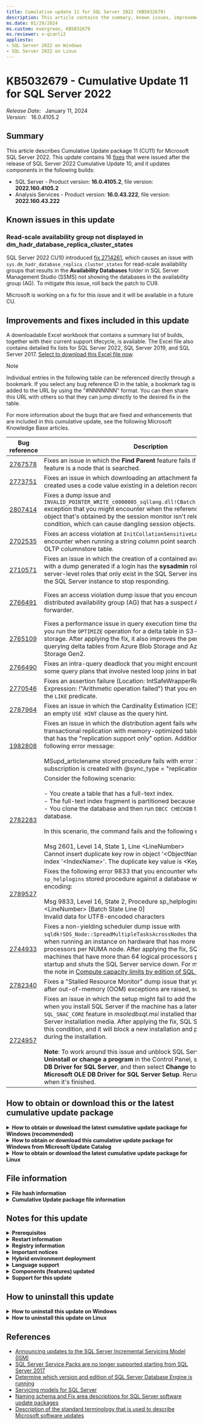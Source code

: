 ```yaml
---
title: Cumulative update 11 for SQL Server 2022 (KB5032679)
description: This article contains the summary, known issues, improvements, fixes and other information for SQL Server 2022 cumulative update 11 (KB5032679).
ms.date: 01/29/2024
ms.custom: evergreen, KB5032679
ms.reviewer: v-qianli2
appliesto:
- SQL Server 2022 on Windows
- SQL Server 2022 on Linux
---
```


# KB5032679 - Cumulative Update 11 for SQL Server 2022

_Release Date:_ &nbsp; January 11, 2024  
_Version:_ &nbsp; 16.0.4105.2

## Summary

This article describes Cumulative Update package 11 (CU11) for Microsoft SQL Server 2022. This update contains 16 [fixes](#improvements-and-fixes-included-in-this-update) that were issued after the release of SQL Server 2022 Cumulative Update 10, and it updates components in the following builds:

- SQL Server - Product version: **16.0.4105.2**, file version: **2022.160.4105.2**
- Analysis Services - Product version: **16.0.43.222**, file version: **2022.160.43.222**
## Known issues in this update

### Read-scale availability group not displayed in dm_hadr_database_replica_cluster_states

SQL Server 2022 CU10 introduced [fix 2714261](cumulativeupdate10.md#2714261), which causes an issue with `sys.dm_hadr_database_replica_cluster_states` for read-scale availability groups that results in the **Availability Databases** folder in SQL Server Management Studio (SSMS) not showing the databases in the availability group (AG). To mitigate this issue, roll back the patch to CU9.

Microsoft is working on a fix for this issue and it will be available in a future CU.

## Improvements and fixes included in this update

A downloadable Excel workbook that contains a summary list of builds, together with their current support lifecycle, is available. The Excel file also contains detailed fix lists for SQL Server 2022, SQL Server 2019, and SQL Server 2017. [Select to download this Excel file now](https://aka.ms/sqlserverbuilds).

> [!NOTE]
> Individual entries in the following table can be referenced directly through a bookmark. If you select any bug reference ID in the table, a bookmark tag is added to the URL by using the "#NNNNNNN" format. You can then share this URL with others so that they can jump directly to the desired fix in the table.

For more information about the bugs that are fixed and enhancements that are included in this cumulative update, see the following Microsoft Knowledge Base articles.

| Bug reference| Description | Fix area | Component | Platform |
|------------------------------------------|-------------------------------------------------------------------------------------------------------------------------------------------------------------------------------------------------------------------------------------------------------------------------------------------------------------------------------------------------------------------------------------------------------------------------------------------------------------------------------------------------------------------------------------------------------------------------------------------------------------------------------------------------------------------------------------------------------------------------------------------------------------------------------------|----------------------|-------------------------------------------|----------|
| <a id=2767578>[2767578](#2767578) </a> | Fixes an issue in which the **Find Parent** feature fails if the target of the feature is a node that is searched.| Master Data Services | Master Data Services| Windows|
| <a id=2773751>[2773751](#2773751) </a> | Fixes an issue in which downloading an attachment fails if an entity newly created uses a code value existing in a deletion record. | Master Data Services | Master Data Services| Windows|
| <a id=2807414>[2807414](#2807414) </a> | Fixes a dump issue and `INVALID_POINTER_WRITE_c0000005_sqllang.dll!CBatch::PTaskGetWithAddRef` exception that you might encounter when the reference on a connection object that's obtained by the session monitor isn't released under a failure condition, which can cause dangling session objects.| SQL Connectivity | SQL Connectivity| All|
| <a id=2702535>[2702535](#2702535) </a> | Fixes an access violation at `InitCollationSensitiveLookupHash` that you encounter when running a string column point search on an In-Memory OLTP columnstore table.| SQL Server Engine| Column Stores | Windows|
| <a id=2710571>[2710571](#2710571) </a> | Fixes an issue in which the creation of a contained availability group fails with a dump generated if a login has the **sysadmin** role and some other server-level roles that only exist in the SQL Server instance, which causes the SQL Server instance to stop responding.| SQL Server Engine| High Availability and Disaster Recovery | All|
| <a id=2766491>[2766491](#2766491) </a> | Fixes an access violation dump issue that you encounter when dropping a distributed availability group (AG) that has a suspect AG database on a forwarder.| SQL Server Engine| High Availability and Disaster Recovery | All|
| <a id=2765109>[2765109](#2765109) </a> | Fixes a performance issue in query execution time that you encounter after you run the `OPTIMIZE` operation for a delta table in S3-compatible object storage. After applying the fix, it also improves the performance of querying delta tables from Azure Blob Storage and Azure Data Lake Storage Gen2.| SQL Server Engine| PolyBase| All|
| <a id=2766490>[2766490](#2766490) </a> | Fixes an intra-query deadlock that you might encounter when running some query plans that involve nested loop joins in batch mode.| SQL Server Engine| Query Execution | All|
| <a id=2770546>[2770546](#2770546) </a> | Fixes an assertion failure (Location: IntSafeWrapperRetail.cpp:31; Expression: !"Arithmetic operation failed") that you encounter while using the `LIKE` predicate. | SQL Server Engine| Query Execution | All|
| <a id=2787964>[2787964](#2787964) </a> | Fixes an issue in which the Cardinality Estimation (CE) feedback generates an empty `USE HINT` clause as the query hint.| SQL Server Engine| Query Execution | All|
| <a id=1982808>[1982808](#1982808) </a> | Fixes an issue in which the distribution agent fails when you set up transactional replication with memory-optimized tables at the Subscriber that has the "replication support only" option. Additionally, you receive the following error message: </br></br>MSupd_articlename stored procedure fails with error 12302 when the subscription is created with @sync_type = "replication support only". | SQL Server Engine| Replication | Windows|
| <a id=2782283>[2782283](#2782283) </a> | Consider the following scenario: </br></br>- You create a table that has a full-text index. </br>- The full-text index fragment is partitioned because it's too large. </br>- You clone the database and then run `DBCC CHECKDB` to check the clone database. </br></br>In this scenario, the command fails and the following error 2601 occurs: </br></br>Msg 2601, Level 14, State 1, Line \<LineNumber> </br>Cannot insert duplicate key row in object '\<ObjectName>' with unique index '\<IndexName>'. The duplicate key value is \<KeyValue>. | SQL Server Engine| Search| All|
| <a id=2789527>[2789527](#2789527) </a> | Fixes the following error 9833 that you encounter when running the `sp_helplogins` stored procedure against a database with UTF-8 character encoding: </br></br>Msg 9833, Level 16, State 2, Procedure sp_helplogins, Line \<LineNumber> [Batch State Line 0] </br>Invalid data for UTF8-encoded characters| SQL Server Engine|Security Infrastructure| All|
| <a id=2744933>[2744933](#2744933) </a> | Fixes a non-yielding scheduler dump issue with `sqldk!SOS_Node::SpreadMultipleTasksAcrossNodes` that you encounter when running an instance on hardware that has more than 64 logical processors per NUMA node. After applying the fix, SQL Server detects machines that have more than 64 logical processors per NUMA node at startup and shuts the SQL Server service down. For more information, see the note in [Compute capacity limits by edition of SQL Server](/sql/sql-server/compute-capacity-limits-by-edition-of-sql-server).| SQL Server Engine| SQL OS| All|
| <a id=2782340>[2782340](#2782340) </a> | Fixes a "Stalled Resource Monitor" dump issue that you might encounter after out-of-memory (OOM) exceptions are raised, such as error 701.| SQL Server Engine| SQL OS| All|
| <a id=2724957>[2724957](#2724957) </a> | Fixes an issue in which the setup might fail to add the `SQL_SNAC_SDK` feature when you install SQL Server if the machine has a later version of the `SQL_SNAC_CORE` feature in *msoledbsql.msi* installed than that of the SQL Server installation media. After applying the fix, SQL Server Setup detects this condition, and it will block a new installation and prevent a failure during the installation. </br></br>**Note**: To work around this issue and unblock SQL Server Setup, go to **Uninstall or change a program** in the Control Panel, select **Microsoft OLE DB Driver for SQL Server**, and then select **Change** to install all features in **Microsoft OLE DB Driver for SQL Server Setup**. Rerun SQL Server Setup when it's finished. | SQL Setup| Deployment Platform | Windows|

## How to obtain or download this or the latest cumulative update package

<details>
<summary><b>How to obtain or download the latest cumulative update package for Windows (recommended)</b></summary>

The following update is available from the Microsoft Download Center:

:::image type="icon" source="../media/download-icon.png" border="false"::: [Download the latest cumulative update package for SQL Server 2022 now](https://www.microsoft.com/download/details.aspx?familyid=4fa9aa71-05f4-40ef-bc55-606ac00479b1)

> [!NOTE]
>
> - Microsoft Download Center will always offer the latest SQL Server 2022 CU release.
> - If the download page doesn't appear, contact [Microsoft Customer Service and Support](https://support.microsoft.com/contactus/?ws=support) to obtain the cumulative update package.

</details>

<details>
<summary><b>How to obtain or download this cumulative update package for Windows from Microsoft Update Catalog</b></summary>

The following update is available from the Microsoft Update Catalog:

- :::image type="icon" source="../media/download-icon.png" border="false"::: [Download the cumulative update package for SQL Server 2022 CU11 now](https://www.catalog.update.microsoft.com/Search.aspx?q=KB5032679)

> [!NOTE]
>
> - [Microsoft Update Catalog](https://www.catalog.update.microsoft.com/Search.aspx?q=sql%20server%202022) contains this SQL Server 2022 CU and previously released SQL Server 2022 CU releases.
> - This CU is also available through Windows Server Update Services (WSUS).
> - We recommend that you always install the latest cumulative update that is available.

</details>

<details>
<summary><b>How to obtain or download the latest cumulative update package for Linux</b></summary>

To update SQL Server 2022 on Linux to the latest CU, you must first have the [Cumulative Update repository configured](/sql/linux/sql-server-linux-setup#repositories). Then, update your SQL Server packages by using the appropriate platform-specific update command.

For installation instructions and direct links to the CU package downloads, see the [SQL Server 2022 Release Notes](/sql/linux/sql-server-linux-release-notes-2022).

</details>

## File information

<details>
<summary><b>File hash information</b></summary>

You can verify the download by computing the hash of the *SQLServer2022-KB5032679-x64.exe* file through the following command:

`certutil -hashfile SQLServer2022-KB5032679-x64.exe SHA256`

|File name|SHA256 hash|
|---------|---------|
|SQLServer2022-KB5032679-x64.exe| A7C447E35606C4B64817CD1C4CB6FB18DAAECC13D5998C052E81BC2AC574CB5D |

</details>

<details>
<summary><b>Cumulative Update package file information</b></summary>

The English version of this package has the file attributes (or later file attributes) that are listed in the following table. The dates and times for these files are listed in Coordinated Universal Time (UTC). When you view the file information, it's converted to local time. To find the difference between UTC and local time, use the **Time Zone** tab in the **Date and Time** item in Control Panel.

x64-based versions

SQL Server 2022 Analysis Services

|                     File   name                     |   File version  | File size |    Date   |  Time | Platform |
|:---------------------------------------------------:|:---------------:|:---------:|:---------:|:-----:|:--------:|
| Asplatformhost.dll                                  | 2022.160.43.222 | 336944    | 14-Nov-2023 | 19:01 | x64      |
| Microsoft.analysisservices.server.core.dll          | 16.0.43.222     | 2903608   | 14-Nov-2023 | 19:01 | x86      |
| Microsoft.data.mashup.sqlclient.dll                 | 2.108.3243.0    | 24480     | 14-Nov-2023 | 19:03 | x86      |
| Microsoft.data.sqlclient.dll                        | 1.14.21068.1    | 1920960   | 14-Nov-2023 | 19:03 | x86      |
| Microsoft.identity.client.dll                       | 4.14.0.0        | 1350048   | 14-Nov-2023 | 19:03 | x86      |
| Microsoft.identitymodel.jsonwebtokens.dll           | 5.6.0.61018     | 65952     | 14-Nov-2023 | 19:03 | x86      |
| Microsoft.identitymodel.logging.dll                 | 5.6.0.61018     | 26528     | 14-Nov-2023 | 19:03 | x86      |
| Microsoft.identitymodel.protocols.dll               | 5.6.0.61018     | 32192     | 14-Nov-2023 | 19:03 | x86      |
| Microsoft.identitymodel.protocols.openidconnect.dll | 5.6.0.61018     | 103328    | 14-Nov-2023 | 19:03 | x86      |
| Microsoft.identitymodel.tokens.dll                  | 5.6.0.61018     | 162720    | 14-Nov-2023 | 19:03 | x86      |
| Msmdctr.dll                                         | 2022.160.43.222 | 38960     | 14-Nov-2023 | 19:01 | x64      |
| Msmdlocal.dll                                       | 2022.160.43.222 | 53974984  | 14-Nov-2023 | 19:01 | x86      |
| Msmdlocal.dll                                       | 2022.160.43.222 | 71833648  | 14-Nov-2023 | 19:01 | x64      |
| Msmdpump.dll                                        | 2022.160.43.222 | 10335296  | 14-Nov-2023 | 19:01 | x64      |
| Msmdredir.dll                                       | 2022.160.43.222 | 8132032   | 14-Nov-2023 | 19:01 | x86      |
| Msmdsrv.exe                                         | 2022.160.43.222 | 71384624  | 14-Nov-2023 | 19:01 | x64      |
| Msmdsrv.rll                                         | 2022.160.43.222 | 956976    | 14-Nov-2023 | 19:01 | x64      |
| Msmdsrv.rll                                         | 2022.160.43.222 | 1884736   | 14-Nov-2023 | 19:01 | x64      |
| Msmdsrv.rll                                         | 2022.160.43.222 | 1671728   | 14-Nov-2023 | 19:01 | x64      |
| Msmdsrv.rll                                         | 2022.160.43.222 | 1881136   | 14-Nov-2023 | 19:01 | x64      |
| Msmdsrv.rll                                         | 2022.160.43.222 | 1848256   | 14-Nov-2023 | 19:01 | x64      |
| Msmdsrv.rll                                         | 2022.160.43.222 | 1147440   | 14-Nov-2023 | 19:01 | x64      |
| Msmdsrv.rll                                         | 2022.160.43.222 | 1140288   | 14-Nov-2023 | 19:01 | x64      |
| Msmdsrv.rll                                         | 2022.160.43.222 | 1769408   | 14-Nov-2023 | 19:01 | x64      |
| Msmdsrv.rll                                         | 2022.160.43.222 | 1748936   | 14-Nov-2023 | 19:01 | x64      |
| Msmdsrv.rll                                         | 2022.160.43.222 | 932800    | 14-Nov-2023 | 19:01 | x64      |
| Msmdsrv.rll                                         | 2022.160.43.222 | 1837616   | 14-Nov-2023 | 19:01 | x64      |
| Msmdsrvi.rll                                        | 2022.160.43.222 | 955440    | 14-Nov-2023 | 19:01 | x64      |
| Msmdsrvi.rll                                        | 2022.160.43.222 | 1882560   | 14-Nov-2023 | 19:01 | x64      |
| Msmdsrvi.rll                                        | 2022.160.43.222 | 1668656   | 14-Nov-2023 | 19:01 | x64      |
| Msmdsrvi.rll                                        | 2022.160.43.222 | 1876528   | 14-Nov-2023 | 19:01 | x64      |
| Msmdsrvi.rll                                        | 2022.160.43.222 | 1844800   | 14-Nov-2023 | 19:01 | x64      |
| Msmdsrvi.rll                                        | 2022.160.43.222 | 1145288   | 14-Nov-2023 | 19:01 | x64      |
| Msmdsrvi.rll                                        | 2022.160.43.222 | 1138736   | 14-Nov-2023 | 19:01 | x64      |
| Msmdsrvi.rll                                        | 2022.160.43.222 | 1765424   | 14-Nov-2023 | 19:01 | x64      |
| Msmdsrvi.rll                                        | 2022.160.43.222 | 1745472   | 14-Nov-2023 | 19:01 | x64      |
| Msmdsrvi.rll                                        | 2022.160.43.222 | 933424    | 14-Nov-2023 | 19:01 | x64      |
| Msmdsrvi.rll                                        | 2022.160.43.222 | 1833008   | 14-Nov-2023 | 19:01 | x64      |
| Msmgdsrv.dll                                        | 2022.160.43.222 | 10083888  | 14-Nov-2023 | 19:01 | x64      |
| Msmgdsrv.dll                                        | 2022.160.43.222 | 8265680   | 14-Nov-2023 | 19:01 | x86      |
| Msolap.dll                                          | 2022.160.43.222 | 10970568  | 14-Nov-2023 | 19:01 | x64      |
| Msolap.dll                                          | 2022.160.43.222 | 8745008   | 14-Nov-2023 | 19:01 | x86      |
| Msolui.dll                                          | 2022.160.43.222 | 289736    | 14-Nov-2023 | 19:01 | x86      |
| Msolui.dll                                          | 2022.160.43.222 | 308272    | 14-Nov-2023 | 19:01 | x64      |
| Newtonsoft.json.dll                                 | 13.0.1.25517    | 704448    | 14-Nov-2023 | 19:03 | x86      |
| Sni.dll                                             | 1.1.1.0         | 555424    | 14-Nov-2023 | 19:03 | x64      |
| Sql_as_keyfile.dll                                  | 2022.160.4105.2 | 137152    | 14-Nov-2023 | 19:00 | x64      |
| Sqlceip.exe                                         | 16.0.4105.2     | 300992    | 14-Nov-2023 | 19:03 | x86      |
| Sqldumper.exe                                       | 2022.160.4105.2 | 370728    | 14-Nov-2023 | 19:03 | x86      |
| Sqldumper.exe                                       | 2022.160.4105.2 | 436280    | 14-Nov-2023 | 19:03 | x64      |
| System.identitymodel.tokens.jwt.dll                 | 5.6.0.61018     | 83872     | 14-Nov-2023 | 19:03 | x86      |
| Tmapi.dll                                           | 2022.160.43.222 | 5884480   | 14-Nov-2023 | 19:01 | x64      |
| Tmcachemgr.dll                                      | 2022.160.43.222 | 5575104   | 14-Nov-2023 | 19:01 | x64      |
| Tmpersistence.dll                                   | 2022.160.43.222 | 1481264   | 14-Nov-2023 | 19:01 | x64      |
| Tmtransactions.dll                                  | 2022.160.43.222 | 7198256   | 14-Nov-2023 | 19:01 | x64      |
| Xmsrv.dll                                           | 2022.160.43.222 | 26593856  | 14-Nov-2023 | 19:01 | x64      |
| Xmsrv.dll                                           | 2022.160.43.222 | 35896256  | 14-Nov-2023 | 19:01 | x86      |

SQL Server 2022 Database Services Common Core

|                 File   name                |   File version  | File size |    Date   |  Time | Platform |
|:------------------------------------------:|:---------------:|:---------:|:---------:|:-----:|:--------:|
| Instapi150.dll                             | 2022.160.4105.2 | 104488    | 14-Nov-2023 | 19:03 | x64      |
| Instapi150.dll                             | 2022.160.4105.2 | 79912     | 14-Nov-2023 | 19:03 | x86      |
| Microsoft.analysisservices.adomdclient.dll | 16.0.43.222     | 2633776   | 14-Nov-2023 | 19:00 | x86      |
| Microsoft.analysisservices.adomdclient.dll | 16.0.43.222     | 2633776   | 14-Nov-2023 | 19:00 | x86      |
| Microsoft.analysisservices.core.dll        | 16.0.43.222     | 2933296   | 14-Nov-2023 | 19:00 | x86      |
| Microsoft.analysisservices.xmla.dll        | 16.0.43.222     | 2323504   | 14-Nov-2023 | 19:00 | x86      |
| Microsoft.analysisservices.xmla.dll        | 16.0.43.222     | 2323512   | 14-Nov-2023 | 19:00 | x86      |
| Microsoft.sqlserver.mgdsqldumper.dll       | 2022.160.4105.2 | 104392    | 14-Nov-2023 | 19:03 | x64      |
| Microsoft.sqlserver.mgdsqldumper.dll       | 2022.160.4105.2 | 92112     | 14-Nov-2023 | 19:03 | x86      |
| Microsoft.sqlserver.rmo.dll                | 16.0.4105.2     | 554952    | 14-Nov-2023 | 19:03 | x86      |
| Microsoft.sqlserver.rmo.dll                | 16.0.4105.2     | 555048    | 14-Nov-2023 | 19:03 | x86      |
| Msasxpress.dll                             | 2022.160.43.222 | 27696     | 14-Nov-2023 | 19:00 | x86      |
| Msasxpress.dll                             | 2022.160.43.222 | 32720     | 14-Nov-2023 | 19:00 | x64      |
| Sql_common_core_keyfile.dll                | 2022.160.4105.2 | 137152    | 14-Nov-2023 | 19:00 | x64      |
| Sqldumper.exe                              | 2022.160.4105.2 | 370728    | 14-Nov-2023 | 19:03 | x86      |
| Sqldumper.exe                              | 2022.160.4105.2 | 436280    | 14-Nov-2023 | 19:03 | x64      |
| Sqlmgmprovider.dll                         | 2022.160.4105.2 | 395304    | 14-Nov-2023 | 19:03 | x86      |
| Sqlmgmprovider.dll                         | 2022.160.4105.2 | 456640    | 14-Nov-2023 | 19:03 | x64      |

SQL Server 2022 Data Quality Client

|            File   name           |   File version  | File size |    Date   |  Time | Platform |
|:--------------------------------:|:---------------:|:---------:|:---------:|:-----:|:--------:|
| Microsoft.ssdqs.studio.infra.dll | 16.0.4105.2     | 309200    | 14-Nov-2023 | 19:03 | x86      |
| Microsoft.ssdqs.studio.views.dll | 16.0.4105.2     | 2070568   | 14-Nov-2023 | 19:03 | x86      |
| Sql_dqc_keyfile.dll              | 2022.160.4105.2 | 137152    | 14-Nov-2023 | 19:03 | x64      |

SQL Server 2022 Data Quality

|         File name         | File version | File size |     Date    |  Time | Platform |
|:-------------------------:|:------------:|:---------:|:-----------:|:-----:|:--------:|
| Microsoft.ssdqs.core.dll  | 16.0.4105.2  | 600008    | 14-Nov-2023 | 19:03 | x86      |
| Microsoft.ssdqs.core.dll  | 16.0.4105.2  | 600120    | 14-Nov-2023 | 19:03 | x86      |
| Microsoft.ssdqs.dll       | 16.0.4105.2  | 174120    | 14-Nov-2023 | 19:03 | x86      |
| Microsoft.ssdqs.infra.dll | 16.0.4105.2  | 1857576   | 14-Nov-2023 | 19:03 | x86      |
| Microsoft.ssdqs.infra.dll | 16.0.4105.2  | 1857592   | 14-Nov-2023 | 19:03 | x86      |
| Microsoft.ssdqs.proxy.dll | 16.0.4105.2  | 370624    | 14-Nov-2023 | 19:03 | x86      |
| Microsoft.ssdqs.proxy.dll | 16.0.4105.2  | 370744    | 14-Nov-2023 | 19:03 | x86      |

SQL Server 2022 Database Services Core Instance

|                  File   name                 |   File version  | File size |    Date   |  Time | Platform |
|:--------------------------------------------:|:---------------:|:---------:|:---------:|:-----:|:--------:|
| Adal.dll                                     | 3.6.1.64359     | 1618832   | 14-Nov-2023 | 20:12 | x64      |
| Adalsqlrda.dll                               | 3.6.1.64359     | 1618832   | 14-Nov-2023 | 20:12 | x64      |
| Aetm-enclave-simulator.dll                   | 2022.160.4105.2 | 4719144   | 14-Nov-2023 | 19:48 | x64      |
| Aetm-enclave.dll                             | 2022.160.4105.2 | 4673600   | 14-Nov-2023 | 19:48 | x64      |
| Aetm-sgx-enclave-simulator.dll               | 2022.160.4105.2 | 4909128   | 14-Nov-2023 | 19:48 | x64      |
| Aetm-sgx-enclave.dll                         | 2022.160.4105.2 | 4874616   | 14-Nov-2023 | 19:48 | x64      |
| Dcexec.exe                                   | 2022.160.4105.2 | 96312     | 14-Nov-2023 | 20:12 | x64      |
| Fssres.dll                                   | 2022.160.4105.2 | 100288    | 14-Nov-2023 | 20:12 | x64      |
| Hadrres.dll                                  | 2022.160.4105.2 | 227264    | 14-Nov-2023 | 20:12 | x64      |
| Hkcompile.dll                                | 2022.160.4105.2 | 1411024   | 14-Nov-2023 | 20:12 | x64      |
| Hkengine.dll                                 | 2022.160.4105.2 | 5769256   | 14-Nov-2023 | 20:12 | x64      |
| Hkruntime.dll                                | 2022.160.4105.2 | 190520    | 14-Nov-2023 | 20:12 | x64      |
| Hktempdb.dll                                 | 2022.160.4105.2 | 71616     | 14-Nov-2023 | 20:12 | x64      |
| Microsoft.analysisservices.applocal.xmla.dll | 16.0.43.222     | 2322368   | 14-Nov-2023 | 20:12 | x86      |
| Microsoft.sqlserver.xevent.linq.dll          | 2022.160.4105.2 | 333864    | 14-Nov-2023 | 20:12 | x64      |
| Microsoft.sqlserver.xevent.targets.dll       | 2022.160.4105.2 | 96192     | 14-Nov-2023 | 20:12 | x64      |
| Odsole70.rll                                 | 16.0.4105.2     | 30760     | 14-Nov-2023 | 20:12 | x64      |
| Odsole70.rll                                 | 16.0.4105.2     | 38952     | 14-Nov-2023 | 20:12 | x64      |
| Odsole70.rll                                 | 16.0.4105.2     | 34872     | 14-Nov-2023 | 20:12 | x64      |
| Odsole70.rll                                 | 16.0.4105.2     | 38968     | 14-Nov-2023 | 20:12 | x64      |
| Odsole70.rll                                 | 16.0.4105.2     | 38968     | 14-Nov-2023 | 20:12 | x64      |
| Odsole70.rll                                 | 16.0.4105.2     | 30760     | 14-Nov-2023 | 20:12 | x64      |
| Odsole70.rll                                 | 16.0.4105.2     | 30760     | 14-Nov-2023 | 20:12 | x64      |
| Odsole70.rll                                 | 16.0.4105.2     | 34872     | 14-Nov-2023 | 20:12 | x64      |
| Odsole70.rll                                 | 16.0.4105.2     | 38848     | 14-Nov-2023 | 20:12 | x64      |
| Odsole70.rll                                 | 16.0.4105.2     | 30760     | 14-Nov-2023 | 20:12 | x64      |
| Odsole70.rll                                 | 16.0.4105.2     | 38968     | 14-Nov-2023 | 20:12 | x64      |
| Qds.dll                                      | 2022.160.4105.2 | 1800232   | 14-Nov-2023 | 20:12 | x64      |
| Rsfxft.dll                                   | 2022.160.4105.2 | 55336     | 14-Nov-2023 | 20:12 | x64      |
| Secforwarder.dll                             | 2022.160.4105.2 | 84008     | 14-Nov-2023 | 20:12 | x64      |
| Sql_engine_core_inst_keyfile.dll             | 2022.160.4105.2 | 137152    | 14-Nov-2023 | 20:12 | x64      |
| Sqlaccess.dll                                | 2022.160.4105.2 | 444352    | 14-Nov-2023 | 20:12 | x64      |
| Sqlagent.exe                                 | 2022.160.4105.2 | 714688    | 14-Nov-2023 | 20:12 | x64      |
| Sqlceip.exe                                  | 16.0.4105.2     | 300992    | 14-Nov-2023 | 20:12 | x86      |
| Sqlctr160.dll                                | 2022.160.4105.2 | 129064    | 14-Nov-2023 | 20:12 | x86      |
| Sqlctr160.dll                                | 2022.160.4105.2 | 157648    | 14-Nov-2023 | 20:12 | x64      |
| Sqldk.dll                                    | 2022.160.4105.2 | 4011968   | 14-Nov-2023 | 20:12 | x64      |
| Sqlevn70.rll                                 | 2022.160.4105.2 | 1755176   | 14-Nov-2023 | 19:48 | x64      |
| Sqlevn70.rll                                 | 2022.160.4105.2 | 3852240   | 14-Nov-2023 | 19:48 | x64      |
| Sqlevn70.rll                                 | 2022.160.4105.2 | 4069416   | 14-Nov-2023 | 19:48 | x64      |
| Sqlevn70.rll                                 | 2022.160.4105.2 | 4581416   | 14-Nov-2023 | 19:48 | x64      |
| Sqlevn70.rll                                 | 2022.160.4105.2 | 4712504   | 14-Nov-2023 | 19:48 | x64      |
| Sqlevn70.rll                                 | 2022.160.4105.2 | 3754024   | 14-Nov-2023 | 19:48 | x64      |
| Sqlevn70.rll                                 | 2022.160.4105.2 | 3942440   | 14-Nov-2023 | 19:48 | x64      |
| Sqlevn70.rll                                 | 2022.160.4105.2 | 4581416   | 14-Nov-2023 | 19:48 | x64      |
| Sqlevn70.rll                                 | 2022.160.4105.2 | 4409384   | 14-Nov-2023 | 19:48 | x64      |
| Sqlevn70.rll                                 | 2022.160.4105.2 | 4483008   | 14-Nov-2023 | 19:48 | x64      |
| Sqlevn70.rll                                 | 2022.160.4105.2 | 2447416   | 14-Nov-2023 | 19:48 | x64      |
| Sqlevn70.rll                                 | 2022.160.4105.2 | 2390072   | 14-Nov-2023 | 19:48 | x64      |
| Sqlevn70.rll                                 | 2022.160.4105.2 | 4266024   | 14-Nov-2023 | 19:48 | x64      |
| Sqlevn70.rll                                 | 2022.160.4105.2 | 3901496   | 14-Nov-2023 | 19:48 | x64      |
| Sqlevn70.rll                                 | 2022.160.4105.2 | 4417592   | 14-Nov-2023 | 19:48 | x64      |
| Sqlevn70.rll                                 | 2022.160.4105.2 | 4212776   | 14-Nov-2023 | 19:48 | x64      |
| Sqlevn70.rll                                 | 2022.160.4105.2 | 4196392   | 14-Nov-2023 | 19:48 | x64      |
| Sqlevn70.rll                                 | 2022.160.4105.2 | 3979304   | 14-Nov-2023 | 19:48 | x64      |
| Sqlevn70.rll                                 | 2022.160.4105.2 | 3856320   | 14-Nov-2023 | 19:48 | x64      |
| Sqlevn70.rll                                 | 2022.160.4105.2 | 1689656   | 14-Nov-2023 | 19:48 | x64      |
| Sqlevn70.rll                                 | 2022.160.4105.2 | 4302888   | 14-Nov-2023 | 19:48 | x64      |
| Sqlevn70.rll                                 | 2022.160.4105.2 | 4446248   | 14-Nov-2023 | 19:48 | x64      |
| Sqliosim.com                                 | 2022.160.4105.2 | 387008    | 14-Nov-2023 | 20:12 | x64      |
| Sqliosim.exe                                 | 2022.160.4105.2 | 3057704   | 14-Nov-2023 | 20:12 | x64      |
| Sqllang.dll                                  | 2022.160.4105.2 | 48699328  | 14-Nov-2023 | 20:12 | x64      |
| Sqlmin.dll                                   | 2022.160.4105.2 | 51193912  | 14-Nov-2023 | 20:12 | x64      |
| Sqlos.dll                                    | 2022.160.4105.2 | 51144     | 14-Nov-2023 | 20:12 | x64      |
| Sqlrepss.dll                                 | 2022.160.4105.2 | 137152    | 14-Nov-2023 | 20:12 | x64      |
| Sqlscriptdowngrade.dll                       | 2022.160.4105.2 | 51240     | 14-Nov-2023 | 20:12 | x64      |
| Sqlscriptupgrade.dll                         | 2022.160.4105.2 | 5830696   | 14-Nov-2023 | 20:12 | x64      |
| Sqlservr.exe                                 | 2022.160.4105.2 | 882624    | 14-Nov-2023 | 20:12 | x64      |
| Sqltses.dll                                  | 2022.160.4105.2 | 9386040   | 14-Nov-2023 | 20:12 | x64      |
| Sqsrvres.dll                                 | 2022.160.4105.2 | 305104    | 14-Nov-2023 | 20:12 | x64      |
| Svl.dll                                      | 2022.160.4105.2 | 247848    | 14-Nov-2023 | 20:12 | x64      |
| Xe.dll                                       | 2022.160.4105.2 | 718904    | 14-Nov-2023 | 20:12 | x64      |
| Xpqueue.dll                                  | 2022.160.4105.2 | 100288    | 14-Nov-2023 | 20:12 | x64      |
| Xpstar.dll                                   | 2022.160.4105.2 | 534584    | 14-Nov-2023 | 20:12 | x64      |

SQL Server 2022 Database Services Core Shared

|                      File   name                     |   File version  | File size |    Date   |  Time | Platform |
|:----------------------------------------------------:|:---------------:|:---------:|:---------:|:-----:|:--------:|
| Commanddest.dll                                      | 2022.160.4105.2 | 272336    | 14-Nov-2023 | 19:03 | x64      |
| Datacollectortasks.dll                               | 2022.160.4105.2 | 227272    | 14-Nov-2023 | 19:04 | x64      |
| Distrib.exe                                          | 2022.160.4105.2 | 260032    | 14-Nov-2023 | 19:03 | x64      |
| Dteparse.dll                                         | 2022.160.4105.2 | 133056    | 14-Nov-2023 | 19:03 | x64      |
| Dteparsemgd.dll                                      | 2022.160.4105.2 | 178232    | 14-Nov-2023 | 19:03 | x64      |
| Dtepkg.dll                                           | 2022.160.4105.2 | 153552    | 14-Nov-2023 | 19:03 | x64      |
| Dtexec.exe                                           | 2022.160.4105.2 | 76736     | 14-Nov-2023 | 19:03 | x64      |
| Dts.dll                                              | 2022.160.4105.2 | 3266512   | 14-Nov-2023 | 19:04 | x64      |
| Dtscomexpreval.dll                                   | 2022.160.4105.2 | 493608    | 14-Nov-2023 | 19:03 | x64      |
| Dtsconn.dll                                          | 2022.160.4105.2 | 550848    | 14-Nov-2023 | 19:04 | x64      |
| Dtshost.exe                                          | 2022.160.4105.2 | 120256    | 14-Nov-2023 | 19:03 | x64      |
| Dtspipeline.dll                                      | 2022.160.4105.2 | 1337280   | 14-Nov-2023 | 19:03 | x64      |
| Dtuparse.dll                                         | 2022.160.4105.2 | 104488    | 14-Nov-2023 | 19:03 | x64      |
| Dtutil.exe                                           | 2022.160.4105.2 | 166336    | 14-Nov-2023 | 19:03 | x64      |
| Exceldest.dll                                        | 2022.160.4105.2 | 284624    | 14-Nov-2023 | 19:03 | x64      |
| Excelsrc.dll                                         | 2022.160.4105.2 | 305088    | 14-Nov-2023 | 19:03 | x64      |
| Execpackagetask.dll                                  | 2022.160.4105.2 | 182312    | 14-Nov-2023 | 19:03 | x64      |
| Flatfiledest.dll                                     | 2022.160.4105.2 | 423992    | 14-Nov-2023 | 19:03 | x64      |
| Flatfilesrc.dll                                      | 2022.160.4105.2 | 440360    | 14-Nov-2023 | 19:03 | x64      |
| Logread.exe                                          | 2022.160.4105.2 | 788432    | 14-Nov-2023 | 19:03 | x64      |
| Microsoft.analysisservices.applocal.core.dll         | 16.0.43.222     | 2933816   | 14-Nov-2023 | 19:03 | x86      |
| Microsoft.data.sqlclient.dll                         | 3.15.23292.1    | 2047112   | 14-Nov-2023 | 19:03 | x86      |
| Microsoft.data.sqlclient.sni.dll                     | 3.0.1.0         | 470928    | 14-Nov-2023 | 19:03 | x64      |
| Microsoft.datatransformationservices.scalehelper.dll | 16.0.4105.2     | 30760     | 14-Nov-2023 | 19:03 | x86      |
| Microsoft.identity.client.dll                        | 4.36.1.0        | 1503672   | 14-Nov-2023 | 19:03 | x86      |
| Microsoft.identitymodel.jsonwebtokens.dll            | 5.5.0.60624     | 66096     | 14-Nov-2023 | 19:03 | x86      |
| Microsoft.identitymodel.logging.dll                  | 5.5.0.60624     | 32296     | 14-Nov-2023 | 19:03 | x86      |
| Microsoft.identitymodel.protocols.dll                | 5.5.0.60624     | 37416     | 14-Nov-2023 | 19:03 | x86      |
| Microsoft.identitymodel.protocols.openidconnect.dll  | 5.5.0.60624     | 109096    | 14-Nov-2023 | 19:03 | x86      |
| Microsoft.identitymodel.tokens.dll                   | 5.5.0.60624     | 167672    | 14-Nov-2023 | 19:03 | x86      |
| Microsoft.sqlserver.maintenanceplantasks.dll         | 16.0.4105.2     | 391224    | 14-Nov-2023 | 19:03 | x86      |
| Microsoft.sqlserver.replication.dll                  | 2022.160.4105.2 | 1705920   | 14-Nov-2023 | 19:03 | x64      |
| Microsoft.sqlserver.rmo.dll                          | 16.0.4105.2     | 555048    | 14-Nov-2023 | 19:03 | x86      |
| Msdtssrvrutil.dll                                    | 2022.160.4105.2 | 124984    | 14-Nov-2023 | 19:03 | x64      |
| Msgprox.dll                                          | 2022.160.4105.2 | 313280    | 14-Nov-2023 | 19:03 | x64      |
| Msoledbsql.dll                                       | 2018.186.7.0    | 2729960   | 14-Nov-2023 | 19:04 | x64      |
| Msoledbsql.dll                                       | 2018.186.7.0    | 153560    | 14-Nov-2023 | 19:03 | x64      |
| Newtonsoft.json.dll                                  | 13.0.1.25517    | 704408    | 14-Nov-2023 | 19:04 | x86      |
| Oledbdest.dll                                        | 2022.160.4105.2 | 288704    | 14-Nov-2023 | 19:03 | x64      |
| Oledbsrc.dll                                         | 2022.160.4105.2 | 313384    | 14-Nov-2023 | 19:03 | x64      |
| Qrdrsvc.exe                                          | 2022.160.4105.2 | 522280    | 14-Nov-2023 | 19:03 | x64      |
| Rawdest.dll                                          | 2022.160.4105.2 | 227368    | 14-Nov-2023 | 19:03 | x64      |
| Rawsource.dll                                        | 2022.160.4105.2 | 214992    | 14-Nov-2023 | 19:03 | x64      |
| Rdistcom.dll                                         | 2022.160.4105.2 | 940072    | 14-Nov-2023 | 19:03 | x64      |
| Recordsetdest.dll                                    | 2022.160.4105.2 | 206888    | 14-Nov-2023 | 19:03 | x64      |
| Repldp.dll                                           | 2022.160.4105.2 | 337856    | 14-Nov-2023 | 19:03 | x64      |
| Replerrx.dll                                         | 2022.160.4105.2 | 198600    | 14-Nov-2023 | 19:03 | x64      |
| Replisapi.dll                                        | 2022.160.4105.2 | 419776    | 14-Nov-2023 | 19:03 | x64      |
| Replmerg.exe                                         | 2022.160.4105.2 | 596008    | 14-Nov-2023 | 19:03 | x64      |
| Replprov.dll                                         | 2022.160.4105.2 | 890936    | 14-Nov-2023 | 19:03 | x64      |
| Replrec.dll                                          | 2022.160.4105.2 | 1058856   | 14-Nov-2023 | 19:03 | x64      |
| Replsub.dll                                          | 2022.160.4105.2 | 501696    | 14-Nov-2023 | 19:03 | x64      |
| Spresolv.dll                                         | 2022.160.4105.2 | 300992    | 14-Nov-2023 | 19:03 | x64      |
| Sql_engine_core_shared_keyfile.dll                   | 2022.160.4105.2 | 137152    | 14-Nov-2023 | 19:03 | x64      |
| Sqlcmd.exe                                           | 2022.160.4105.2 | 276416    | 14-Nov-2023 | 19:03 | x64      |
| Sqldistx.dll                                         | 2022.160.4105.2 | 268224    | 14-Nov-2023 | 19:03 | x64      |
| Sqlmergx.dll                                         | 2022.160.4105.2 | 423976    | 14-Nov-2023 | 19:03 | x64      |
| Sqltaskconnections.dll                               | 2022.160.4105.2 | 210880    | 14-Nov-2023 | 19:04 | x64      |
| Ssradd.dll                                           | 2022.160.4105.2 | 100288    | 14-Nov-2023 | 19:03 | x64      |
| Ssravg.dll                                           | 2022.160.4105.2 | 100288    | 14-Nov-2023 | 19:04 | x64      |
| Ssrmax.dll                                           | 2022.160.4105.2 | 100304    | 14-Nov-2023 | 19:03 | x64      |
| Ssrmin.dll                                           | 2022.160.4105.2 | 100288    | 14-Nov-2023 | 19:03 | x64      |
| Txagg.dll                                            | 2022.160.4105.2 | 395304    | 14-Nov-2023 | 19:03 | x64      |
| Txbdd.dll                                            | 2022.160.4105.2 | 190504    | 14-Nov-2023 | 19:04 | x64      |
| Txdatacollector.dll                                  | 2022.160.4105.2 | 468928    | 14-Nov-2023 | 19:04 | x64      |
| Txdataconvert.dll                                    | 2022.160.4105.2 | 333864    | 14-Nov-2023 | 19:04 | x64      |
| Txderived.dll                                        | 2022.160.4105.2 | 632872    | 14-Nov-2023 | 19:03 | x64      |
| Txlookup.dll                                         | 2022.160.4105.2 | 608312    | 14-Nov-2023 | 19:03 | x64      |
| Txmerge.dll                                          | 2022.160.4105.2 | 243752    | 14-Nov-2023 | 19:03 | x64      |
| Txmergejoin.dll                                      | 2022.160.4105.2 | 301008    | 14-Nov-2023 | 19:03 | x64      |
| Txmulticast.dll                                      | 2022.160.4105.2 | 145464    | 14-Nov-2023 | 19:03 | x64      |
| Txrowcount.dll                                       | 2022.160.4105.2 | 145352    | 14-Nov-2023 | 19:03 | x64      |
| Txsort.dll                                           | 2022.160.4105.2 | 276432    | 14-Nov-2023 | 19:03 | x64      |
| Txsplit.dll                                          | 2022.160.4105.2 | 620584    | 14-Nov-2023 | 19:03 | x64      |
| Txunionall.dll                                       | 2022.160.4105.2 | 194512    | 14-Nov-2023 | 19:03 | x64      |
| Xe.dll                                               | 2022.160.4105.2 | 718904    | 14-Nov-2023 | 19:04 | x64      |

SQL Server 2022 sql_extensibility

|          File   name          |   File version  | File size |    Date   |  Time | Platform |
|:-----------------------------:|:---------------:|:---------:|:---------:|:-----:|:--------:|
| Commonlauncher.dll            | 2022.160.4105.2 | 100392    | 14-Nov-2023 | 19:03 | x64      |
| Exthost.exe                   | 2022.160.4105.2 | 247864    | 14-Nov-2023 | 19:03 | x64      |
| Launchpad.exe                 | 2022.160.4105.2 | 1447872   | 14-Nov-2023 | 19:03 | x64      |
| Sql_extensibility_keyfile.dll | 2022.160.4105.2 | 137152    | 14-Nov-2023 | 19:00 | x64      |
| Sqlsatellite.dll              | 2022.160.4105.2 | 1255480   | 14-Nov-2023 | 19:03 | x64      |

SQL Server 2022 Full-Text Engine

|        File   name       |   File version  | File size |    Date   |  Time | Platform |
|:------------------------:|:---------------:|:---------:|:---------:|:-----:|:--------:|
| Fd.dll                   | 2022.160.4105.2 | 710592    | 14-Nov-2023 | 19:03 | x64      |
| Fdhost.exe               | 2022.160.4105.2 | 153640    | 14-Nov-2023 | 19:03 | x64      |
| Fdlauncher.exe           | 2022.160.4105.2 | 100288    | 14-Nov-2023 | 19:03 | x64      |
| Sql_fulltext_keyfile.dll | 2022.160.4105.2 | 137152    | 14-Nov-2023 | 19:00 | x64      |

SQL Server 2022 Integration Services

|                          File   name                          |   File version  | File size |    Date   |  Time | Platform |
|:-------------------------------------------------------------:|:---------------:|:---------:|:---------:|:-----:|:--------:|
| Attunity.sqlserver.cdccontroltask.dll                         | 7.0.0.133       | 78272     | 14-Nov-2023 | 19:09 | x86      |
| Attunity.sqlserver.cdccontroltask.dll                         | 7.0.0.133       | 78272     | 14-Nov-2023 | 19:10 | x86      |
| Attunity.sqlserver.cdcsplit.dll                               | 7.0.0.133       | 39320     | 14-Nov-2023 | 19:09 | x86      |
| Attunity.sqlserver.cdcsplit.dll                               | 7.0.0.133       | 39320     | 14-Nov-2023 | 19:10 | x86      |
| Attunity.sqlserver.cdcsrc.dll                                 | 7.0.0.133       | 79808     | 14-Nov-2023 | 19:09 | x86      |
| Attunity.sqlserver.cdcsrc.dll                                 | 7.0.0.133       | 79808     | 14-Nov-2023 | 19:10 | x86      |
| Commanddest.dll                                               | 2022.160.4105.2 | 231464    | 14-Nov-2023 | 19:09 | x86      |
| Commanddest.dll                                               | 2022.160.4105.2 | 272336    | 14-Nov-2023 | 19:09 | x64      |
| Dteparse.dll                                                  | 2022.160.4105.2 | 116672    | 14-Nov-2023 | 19:09 | x86      |
| Dteparse.dll                                                  | 2022.160.4105.2 | 133056    | 14-Nov-2023 | 19:09 | x64      |
| Dteparsemgd.dll                                               | 2022.160.4105.2 | 165928    | 14-Nov-2023 | 19:09 | x86      |
| Dteparsemgd.dll                                               | 2022.160.4105.2 | 178232    | 14-Nov-2023 | 19:09 | x64      |
| Dtepkg.dll                                                    | 2022.160.4105.2 | 129064    | 14-Nov-2023 | 19:09 | x86      |
| Dtepkg.dll                                                    | 2022.160.4105.2 | 153552    | 14-Nov-2023 | 19:09 | x64      |
| Dtexec.exe                                                    | 2022.160.4105.2 | 64960     | 14-Nov-2023 | 19:09 | x86      |
| Dtexec.exe                                                    | 2022.160.4105.2 | 76736     | 14-Nov-2023 | 19:09 | x64      |
| Dts.dll                                                       | 2022.160.4105.2 | 2861096   | 14-Nov-2023 | 19:09 | x86      |
| Dts.dll                                                       | 2022.160.4105.2 | 3266512   | 14-Nov-2023 | 19:10 | x64      |
| Dtscomexpreval.dll                                            | 2022.160.4105.2 | 444368    | 14-Nov-2023 | 19:09 | x86      |
| Dtscomexpreval.dll                                            | 2022.160.4105.2 | 493608    | 14-Nov-2023 | 19:09 | x64      |
| Dtsconn.dll                                                   | 2022.160.4105.2 | 464952    | 14-Nov-2023 | 19:09 | x86      |
| Dtsconn.dll                                                   | 2022.160.4105.2 | 550848    | 14-Nov-2023 | 19:10 | x64      |
| Dtsdebughost.exe                                              | 2022.160.4105.2 | 114624    | 14-Nov-2023 | 19:09 | x64      |
| Dtsdebughost.exe                                              | 2022.160.4105.2 | 94760     | 14-Nov-2023 | 19:09 | x86      |
| Dtshost.exe                                                   | 2022.160.4105.2 | 98256     | 14-Nov-2023 | 19:09 | x86      |
| Dtshost.exe                                                   | 2022.160.4105.2 | 120256    | 14-Nov-2023 | 19:09 | x64      |
| Dtspipeline.dll                                               | 2022.160.4105.2 | 1144768   | 14-Nov-2023 | 19:09 | x86      |
| Dtspipeline.dll                                               | 2022.160.4105.2 | 1337280   | 14-Nov-2023 | 19:10 | x64      |
| Dtuparse.dll                                                  | 2022.160.4105.2 | 88016     | 14-Nov-2023 | 19:09 | x86      |
| Dtuparse.dll                                                  | 2022.160.4105.2 | 104488    | 14-Nov-2023 | 19:09 | x64      |
| Dtutil.exe                                                    | 2022.160.4105.2 | 142392    | 14-Nov-2023 | 19:09 | x86      |
| Dtutil.exe                                                    | 2022.160.4105.2 | 166336    | 14-Nov-2023 | 19:09 | x64      |
| Exceldest.dll                                                 | 2022.160.4105.2 | 247848    | 14-Nov-2023 | 19:09 | x86      |
| Exceldest.dll                                                 | 2022.160.4105.2 | 284624    | 14-Nov-2023 | 19:09 | x64      |
| Excelsrc.dll                                                  | 2022.160.4105.2 | 264232    | 14-Nov-2023 | 19:09 | x86      |
| Excelsrc.dll                                                  | 2022.160.4105.2 | 305088    | 14-Nov-2023 | 19:09 | x64      |
| Execpackagetask.dll                                           | 2022.160.4105.2 | 149544    | 14-Nov-2023 | 19:09 | x86      |
| Execpackagetask.dll                                           | 2022.160.4105.2 | 182312    | 14-Nov-2023 | 19:09 | x64      |
| Flatfiledest.dll                                              | 2022.160.4105.2 | 374720    | 14-Nov-2023 | 19:09 | x86      |
| Flatfiledest.dll                                              | 2022.160.4105.2 | 423992    | 14-Nov-2023 | 19:09 | x64      |
| Flatfilesrc.dll                                               | 2022.160.4105.2 | 391104    | 14-Nov-2023 | 19:09 | x86      |
| Flatfilesrc.dll                                               | 2022.160.4105.2 | 440360    | 14-Nov-2023 | 19:09 | x64      |
| Isdbupgradewizard.exe                                         | 16.0.4105.2     | 120776    | 14-Nov-2023 | 19:09 | x86      |
| Isdbupgradewizard.exe                                         | 16.0.4105.2     | 120872    | 14-Nov-2023 | 19:09 | x86      |
| Microsoft.analysisservices.applocal.core.dll                  | 16.0.43.222     | 2933816   | 14-Nov-2023 | 19:01 | x86      |
| Microsoft.analysisservices.applocal.core.dll                  | 16.0.43.222     | 2933824   | 14-Nov-2023 | 19:01 | x86      |
| Microsoft.sqlserver.integrationservices.isserverdbupgrade.dll | 16.0.4105.2     | 509888    | 14-Nov-2023 | 19:09 | x86      |
| Microsoft.sqlserver.integrationservices.isserverdbupgrade.dll | 16.0.4105.2     | 510008    | 14-Nov-2023 | 19:09 | x86      |
| Microsoft.sqlserver.maintenanceplantasks.dll                  | 16.0.4105.2     | 391224    | 14-Nov-2023 | 19:09 | x86      |
| Msdtssrvr.exe                                                 | 16.0.4105.2     | 219176    | 14-Nov-2023 | 19:09 | x64      |
| Msdtssrvrutil.dll                                             | 2022.160.4105.2 | 100288    | 14-Nov-2023 | 19:09 | x86      |
| Msdtssrvrutil.dll                                             | 2022.160.4105.2 | 124984    | 14-Nov-2023 | 19:09 | x64      |
| Msmdpp.dll                                                    | 2022.160.43.222 | 10165808  | 14-Nov-2023 | 19:01 | x64      |
| Newtonsoft.json.dll                                           | 13.0.1.25517    | 704408    | 14-Nov-2023 | 19:09 | x86      |
| Newtonsoft.json.dll                                           | 13.0.1.25517    | 704408    | 14-Nov-2023 | 19:09 | x86      |
| Newtonsoft.json.dll                                           | 13.0.1.25517    | 704408    | 14-Nov-2023 | 19:10 | x86      |
| Odbcdest.dll                                                  | 2022.160.4105.2 | 342056    | 14-Nov-2023 | 19:09 | x86      |
| Odbcdest.dll                                                  | 2022.160.4105.2 | 383016    | 14-Nov-2023 | 19:09 | x64      |
| Odbcsrc.dll                                                   | 2022.160.4105.2 | 350248    | 14-Nov-2023 | 19:09 | x86      |
| Odbcsrc.dll                                                   | 2022.160.4105.2 | 399400    | 14-Nov-2023 | 19:09 | x64      |
| Oledbdest.dll                                                 | 2022.160.4105.2 | 247848    | 14-Nov-2023 | 19:09 | x86      |
| Oledbdest.dll                                                 | 2022.160.4105.2 | 288704    | 14-Nov-2023 | 19:09 | x64      |
| Oledbsrc.dll                                                  | 2022.160.4105.2 | 268328    | 14-Nov-2023 | 19:09 | x86      |
| Oledbsrc.dll                                                  | 2022.160.4105.2 | 313384    | 14-Nov-2023 | 19:09 | x64      |
| Rawdest.dll                                                   | 2022.160.4105.2 | 190520    | 14-Nov-2023 | 19:09 | x86      |
| Rawdest.dll                                                   | 2022.160.4105.2 | 227368    | 14-Nov-2023 | 19:09 | x64      |
| Rawsource.dll                                                 | 2022.160.4105.2 | 186424    | 14-Nov-2023 | 19:09 | x86      |
| Rawsource.dll                                                 | 2022.160.4105.2 | 214992    | 14-Nov-2023 | 19:09 | x64      |
| Recordsetdest.dll                                             | 2022.160.4105.2 | 174120    | 14-Nov-2023 | 19:09 | x86      |
| Recordsetdest.dll                                             | 2022.160.4105.2 | 206888    | 14-Nov-2023 | 19:09 | x64      |
| Sql_is_keyfile.dll                                            | 2022.160.4105.2 | 137152    | 14-Nov-2023 | 19:01 | x64      |
| Sqlceip.exe                                                   | 16.0.4105.2     | 300992    | 14-Nov-2023 | 19:10 | x86      |
| Sqldest.dll                                                   | 2022.160.4105.2 | 256040    | 14-Nov-2023 | 19:09 | x86      |
| Sqldest.dll                                                   | 2022.160.4105.2 | 288704    | 14-Nov-2023 | 19:10 | x64      |
| Sqltaskconnections.dll                                        | 2022.160.4105.2 | 174032    | 14-Nov-2023 | 19:09 | x86      |
| Sqltaskconnections.dll                                        | 2022.160.4105.2 | 210880    | 14-Nov-2023 | 19:10 | x64      |
| Txagg.dll                                                     | 2022.160.4105.2 | 346152    | 14-Nov-2023 | 19:09 | x86      |
| Txagg.dll                                                     | 2022.160.4105.2 | 395304    | 14-Nov-2023 | 19:10 | x64      |
| Txbdd.dll                                                     | 2022.160.4105.2 | 149560    | 14-Nov-2023 | 19:09 | x86      |
| Txbdd.dll                                                     | 2022.160.4105.2 | 190504    | 14-Nov-2023 | 19:10 | x64      |
| Txbestmatch.dll                                               | 2022.160.4105.2 | 567336    | 14-Nov-2023 | 19:09 | x86      |
| Txbestmatch.dll                                               | 2022.160.4105.2 | 661440    | 14-Nov-2023 | 19:10 | x64      |
| Txcache.dll                                                   | 2022.160.4105.2 | 169920    | 14-Nov-2023 | 19:09 | x86      |
| Txcache.dll                                                   | 2022.160.4105.2 | 202688    | 14-Nov-2023 | 19:10 | x64      |
| Txcharmap.dll                                                 | 2022.160.4105.2 | 280512    | 14-Nov-2023 | 19:09 | x86      |
| Txcharmap.dll                                                 | 2022.160.4105.2 | 325672    | 14-Nov-2023 | 19:10 | x64      |
| Txcopymap.dll                                                 | 2022.160.4105.2 | 165824    | 14-Nov-2023 | 19:09 | x86      |
| Txcopymap.dll                                                 | 2022.160.4105.2 | 202688    | 14-Nov-2023 | 19:10 | x64      |
| Txdataconvert.dll                                             | 2022.160.4105.2 | 288824    | 14-Nov-2023 | 19:09 | x86      |
| Txdataconvert.dll                                             | 2022.160.4105.2 | 333864    | 14-Nov-2023 | 19:10 | x64      |
| Txderived.dll                                                 | 2022.160.4105.2 | 559144    | 14-Nov-2023 | 19:09 | x86      |
| Txderived.dll                                                 | 2022.160.4105.2 | 632872    | 14-Nov-2023 | 19:10 | x64      |
| Txfileextractor.dll                                           | 2022.160.4105.2 | 186408    | 14-Nov-2023 | 19:09 | x86      |
| Txfileextractor.dll                                           | 2022.160.4105.2 | 219176    | 14-Nov-2023 | 19:10 | x64      |
| Txfileinserter.dll                                            | 2022.160.4105.2 | 186424    | 14-Nov-2023 | 19:09 | x86      |
| Txfileinserter.dll                                            | 2022.160.4105.2 | 219176    | 14-Nov-2023 | 19:10 | x64      |
| Txgroupdups.dll                                               | 2022.160.4105.2 | 354344    | 14-Nov-2023 | 19:09 | x86      |
| Txgroupdups.dll                                               | 2022.160.4105.2 | 403496    | 14-Nov-2023 | 19:10 | x64      |
| Txlineage.dll                                                 | 2022.160.4105.2 | 128960    | 14-Nov-2023 | 19:09 | x86      |
| Txlineage.dll                                                 | 2022.160.4105.2 | 157632    | 14-Nov-2023 | 19:10 | x64      |
| Txlookup.dll                                                  | 2022.160.4105.2 | 522296    | 14-Nov-2023 | 19:09 | x86      |
| Txlookup.dll                                                  | 2022.160.4105.2 | 608312    | 14-Nov-2023 | 19:10 | x64      |
| Txmerge.dll                                                   | 2022.160.4105.2 | 194600    | 14-Nov-2023 | 19:09 | x86      |
| Txmerge.dll                                                   | 2022.160.4105.2 | 243752    | 14-Nov-2023 | 19:10 | x64      |
| Txmergejoin.dll                                               | 2022.160.4105.2 | 256040    | 14-Nov-2023 | 19:09 | x86      |
| Txmergejoin.dll                                               | 2022.160.4105.2 | 301008    | 14-Nov-2023 | 19:10 | x64      |
| Txmulticast.dll                                               | 2022.160.4105.2 | 116680    | 14-Nov-2023 | 19:09 | x86      |
| Txmulticast.dll                                               | 2022.160.4105.2 | 145464    | 14-Nov-2023 | 19:10 | x64      |
| Txpivot.dll                                                   | 2022.160.4105.2 | 198696    | 14-Nov-2023 | 19:09 | x86      |
| Txpivot.dll                                                   | 2022.160.4105.2 | 239656    | 14-Nov-2023 | 19:10 | x64      |
| Txrowcount.dll                                                | 2022.160.4105.2 | 116672    | 14-Nov-2023 | 19:09 | x86      |
| Txrowcount.dll                                                | 2022.160.4105.2 | 145352    | 14-Nov-2023 | 19:10 | x64      |
| Txsampling.dll                                                | 2022.160.4105.2 | 153536    | 14-Nov-2023 | 19:09 | x86      |
| Txsampling.dll                                                | 2022.160.4105.2 | 186408    | 14-Nov-2023 | 19:10 | x64      |
| Txscd.dll                                                     | 2022.160.4105.2 | 198696    | 14-Nov-2023 | 19:09 | x86      |
| Txscd.dll                                                     | 2022.160.4105.2 | 235560    | 14-Nov-2023 | 19:10 | x64      |
| Txsort.dll                                                    | 2022.160.4105.2 | 231360    | 14-Nov-2023 | 19:09 | x86      |
| Txsort.dll                                                    | 2022.160.4105.2 | 276432    | 14-Nov-2023 | 19:10 | x64      |
| Txsplit.dll                                                   | 2022.160.4105.2 | 550952    | 14-Nov-2023 | 19:09 | x86      |
| Txsplit.dll                                                   | 2022.160.4105.2 | 620584    | 14-Nov-2023 | 19:10 | x64      |
| Txtermextraction.dll                                          | 2022.160.4105.2 | 8648744   | 14-Nov-2023 | 19:09 | x86      |
| Txtermextraction.dll                                          | 2022.160.4105.2 | 8702008   | 14-Nov-2023 | 19:10 | x64      |
| Txtermlookup.dll                                              | 2022.160.4105.2 | 4138944   | 14-Nov-2023 | 19:09 | x86      |
| Txtermlookup.dll                                              | 2022.160.4105.2 | 4184120   | 14-Nov-2023 | 19:10 | x64      |
| Txunionall.dll                                                | 2022.160.4105.2 | 153640    | 14-Nov-2023 | 19:09 | x86      |
| Txunionall.dll                                                | 2022.160.4105.2 | 194512    | 14-Nov-2023 | 19:10 | x64      |
| Txunpivot.dll                                                 | 2022.160.4105.2 | 178216    | 14-Nov-2023 | 19:09 | x86      |
| Txunpivot.dll                                                 | 2022.160.4105.2 | 214992    | 14-Nov-2023 | 19:10 | x64      |
| Xe.dll                                                        | 2022.160.4105.2 | 640960    | 14-Nov-2023 | 19:09 | x86      |
| Xe.dll                                                        | 2022.160.4105.2 | 718904    | 14-Nov-2023 | 19:10 | x64      |

SQL Server 2022 sql_polybase_core_inst

|                              File   name                             |   File version  | File size |    Date   |  Time | Platform |
|:--------------------------------------------------------------------:|:---------------:|:---------:|:---------:|:-----:|:--------:|
| Dms.dll                                                              | 16.0.1032.0     | 559672    | 14-Nov-2023 | 20:13 | x86      |
| Dmsnative.dll                                                        | 2022.160.1032.0 | 152632    | 14-Nov-2023 | 20:13 | x64      |
| Dwengineservice.dll                                                  | 16.0.1032.0     | 45120     | 14-Nov-2023 | 20:13 | x86      |
| Instapi150.dll                                                       | 2022.160.4105.2 | 104488    | 14-Nov-2023 | 20:13 | x64      |
| Microsoft.sqlserver.datawarehouse.backup.backupmetadata.dll          | 16.0.1032.0     | 67640     | 14-Nov-2023 | 20:13 | x86      |
| Microsoft.sqlserver.datawarehouse.catalog.dll                        | 16.0.1032.0     | 293432    | 14-Nov-2023 | 20:13 | x86      |
| Microsoft.sqlserver.datawarehouse.common.dll                         | 16.0.1032.0     | 1958464   | 14-Nov-2023 | 20:13 | x86      |
| Microsoft.sqlserver.datawarehouse.configuration.dll                  | 16.0.1032.0     | 169528    | 14-Nov-2023 | 20:13 | x86      |
| Microsoft.sqlserver.datawarehouse.datamovement.common.dll            | 16.0.1032.0     | 647232    | 14-Nov-2023 | 20:13 | x86      |
| Microsoft.sqlserver.datawarehouse.datamovement.manager.dll           | 16.0.1032.0     | 246328    | 14-Nov-2023 | 20:13 | x86      |
| Microsoft.sqlserver.datawarehouse.datamovement.messagetypes.dll      | 16.0.1032.0     | 139320    | 14-Nov-2023 | 20:13 | x86      |
| Microsoft.sqlserver.datawarehouse.datamovement.messagingprotocol.dll | 16.0.1032.0     | 79928     | 14-Nov-2023 | 20:13 | x86      |
| Microsoft.sqlserver.datawarehouse.diagnostics.dll                    | 16.0.1032.0     | 51256     | 14-Nov-2023 | 20:13 | x86      |
| Microsoft.sqlserver.datawarehouse.distributor.dll                    | 16.0.1032.0     | 88624     | 14-Nov-2023 | 20:13 | x86      |
| Microsoft.sqlserver.datawarehouse.engine.dll                         | 16.0.1032.0     | 1129528   | 14-Nov-2023 | 20:13 | x86      |
| Microsoft.sqlserver.datawarehouse.engine.statsstream.dll             | 16.0.1032.0     | 80952     | 14-Nov-2023 | 20:13 | x86      |
| Microsoft.sqlserver.datawarehouse.eventing.dll                       | 16.0.1032.0     | 70712     | 14-Nov-2023 | 20:13 | x86      |
| Microsoft.sqlserver.datawarehouse.fabric.appliance.dll               | 16.0.1032.0     | 35384     | 14-Nov-2023 | 20:13 | x86      |
| Microsoft.sqlserver.datawarehouse.fabric.interface.dll               | 16.0.1032.0     | 30784     | 14-Nov-2023 | 20:13 | x86      |
| Microsoft.sqlserver.datawarehouse.fabric.polybase.dll                | 16.0.1032.0     | 46648     | 14-Nov-2023 | 20:13 | x86      |
| Microsoft.sqlserver.datawarehouse.fabric.xdbinterface.dll            | 16.0.1032.0     | 21552     | 14-Nov-2023 | 20:13 | x86      |
| Microsoft.sqlserver.datawarehouse.failover.dll                       | 16.0.1032.0     | 26680     | 14-Nov-2023 | 20:13 | x86      |
| Microsoft.sqlserver.datawarehouse.hadoop.hadoopbridge.dll            | 16.0.1032.0     | 131648    | 14-Nov-2023 | 20:13 | x86      |
| Microsoft.sqlserver.datawarehouse.loadercommon.dll                   | 16.0.1032.0     | 86584     | 14-Nov-2023 | 20:13 | x86      |
| Microsoft.sqlserver.datawarehouse.loadmanager.dll                    | 16.0.1032.0     | 100928    | 14-Nov-2023 | 20:13 | x86      |
| Microsoft.sqlserver.datawarehouse.localization.dll                   | 16.0.1032.0     | 293432    | 14-Nov-2023 | 20:13 | x86      |
| Microsoft.sqlserver.datawarehouse.localization.resources.dll         | 16.0.1032.0     | 120384    | 14-Nov-2023 | 20:13 | x86      |
| Microsoft.sqlserver.datawarehouse.localization.resources.dll         | 16.0.1032.0     | 138304    | 14-Nov-2023 | 20:13 | x86      |
| Microsoft.sqlserver.datawarehouse.localization.resources.dll         | 16.0.1032.0     | 141368    | 14-Nov-2023 | 20:13 | x86      |
| Microsoft.sqlserver.datawarehouse.localization.resources.dll         | 16.0.1032.0     | 137792    | 14-Nov-2023 | 20:13 | x86      |
| Microsoft.sqlserver.datawarehouse.localization.resources.dll         | 16.0.1032.0     | 150584    | 14-Nov-2023 | 20:13 | x86      |
| Microsoft.sqlserver.datawarehouse.localization.resources.dll         | 16.0.1032.0     | 139840    | 14-Nov-2023 | 20:13 | x86      |
| Microsoft.sqlserver.datawarehouse.localization.resources.dll         | 16.0.1032.0     | 134712    | 14-Nov-2023 | 20:13 | x86      |
| Microsoft.sqlserver.datawarehouse.localization.resources.dll         | 16.0.1032.0     | 176696    | 14-Nov-2023 | 20:13 | x86      |
| Microsoft.sqlserver.datawarehouse.localization.resources.dll         | 16.0.1032.0     | 117824    | 14-Nov-2023 | 20:13 | x86      |
| Microsoft.sqlserver.datawarehouse.localization.resources.dll         | 16.0.1032.0     | 136760    | 14-Nov-2023 | 20:13 | x86      |
| Microsoft.sqlserver.datawarehouse.nodes.dll                          | 16.0.1032.0     | 72760     | 14-Nov-2023 | 20:13 | x86      |
| Microsoft.sqlserver.datawarehouse.nulltransaction.dll                | 16.0.1032.0     | 22072     | 14-Nov-2023 | 20:13 | x86      |
| Microsoft.sqlserver.datawarehouse.parallelizer.dll                   | 16.0.1032.0     | 37432     | 14-Nov-2023 | 20:13 | x86      |
| Microsoft.sqlserver.datawarehouse.resourcemanagement.dll             | 16.0.1032.0     | 129088    | 14-Nov-2023 | 20:13 | x86      |
| Microsoft.sqlserver.datawarehouse.sql.dll                            | 16.0.1032.0     | 3064896   | 14-Nov-2023 | 20:13 | x86      |
| Microsoft.sqlserver.datawarehouse.sql.parser.dll                     | 16.0.1032.0     | 3955768   | 14-Nov-2023 | 20:13 | x86      |
| Microsoft.sqlserver.datawarehouse.sql.parser.resources.dll           | 16.0.1032.0     | 118336    | 14-Nov-2023 | 20:13 | x86      |
| Microsoft.sqlserver.datawarehouse.sql.parser.resources.dll           | 16.0.1032.0     | 133176    | 14-Nov-2023 | 20:13 | x86      |
| Microsoft.sqlserver.datawarehouse.sql.parser.resources.dll           | 16.0.1032.0     | 137784    | 14-Nov-2023 | 20:13 | x86      |
| Microsoft.sqlserver.datawarehouse.sql.parser.resources.dll           | 16.0.1032.0     | 133688    | 14-Nov-2023 | 20:13 | x86      |
| Microsoft.sqlserver.datawarehouse.sql.parser.resources.dll           | 16.0.1032.0     | 148544    | 14-Nov-2023 | 20:13 | x86      |
| Microsoft.sqlserver.datawarehouse.sql.parser.resources.dll           | 16.0.1032.0     | 134200    | 14-Nov-2023 | 20:13 | x86      |
| Microsoft.sqlserver.datawarehouse.sql.parser.resources.dll           | 16.0.1032.0     | 130616    | 14-Nov-2023 | 20:13 | x86      |
| Microsoft.sqlserver.datawarehouse.sql.parser.resources.dll           | 16.0.1032.0     | 171064    | 14-Nov-2023 | 20:13 | x86      |
| Microsoft.sqlserver.datawarehouse.sql.parser.resources.dll           | 16.0.1032.0     | 115256    | 14-Nov-2023 | 20:13 | x86      |
| Microsoft.sqlserver.datawarehouse.sql.parser.resources.dll           | 16.0.1032.0     | 132160    | 14-Nov-2023 | 20:13 | x86      |
| Microsoft.sqlserver.datawarehouse.sqldistributor.dll                 | 16.0.1032.0     | 67640     | 14-Nov-2023 | 20:13 | x86      |
| Microsoft.sqlserver.datawarehouse.transactsql.scriptdom.dll          | 16.0.1032.0     | 2682936   | 14-Nov-2023 | 20:13 | x86      |
| Microsoft.sqlserver.datawarehouse.utilities.dll                      | 16.0.1032.0     | 2436664   | 14-Nov-2023 | 20:13 | x86      |
| Mpdwinterop.dll                                                      | 2022.160.4105.2 | 296896    | 14-Nov-2023 | 20:13 | x64      |
| Mpdwsvc.exe                                                          | 2022.160.4105.2 | 7796688   | 14-Nov-2023 | 20:13 | x64      |
| Secforwarder.dll                                                     | 2022.160.4105.2 | 84008     | 14-Nov-2023 | 20:13 | x64      |
| Sharedmemory.dll                                                     | 2022.160.1032.0 | 61488     | 14-Nov-2023 | 20:13 | x64      |
| Sqldk.dll                                                            | 2022.160.4105.2 | 4011968   | 14-Nov-2023 | 20:13 | x64      |
| Sqldumper.exe                                                        | 2022.160.4105.2 | 436280    | 14-Nov-2023 | 20:13 | x64      |
| Sqlevn70.rll                                                         | 2022.160.4105.2 | 1755176   | 14-Nov-2023 | 20:13 | x64      |
| Sqlevn70.rll                                                         | 2022.160.4105.2 | 4581416   | 14-Nov-2023 | 20:13 | x64      |
| Sqlevn70.rll                                                         | 2022.160.4105.2 | 3754024   | 14-Nov-2023 | 20:13 | x64      |
| Sqlevn70.rll                                                         | 2022.160.4105.2 | 4581416   | 14-Nov-2023 | 20:13 | x64      |
| Sqlevn70.rll                                                         | 2022.160.4105.2 | 4483008   | 14-Nov-2023 | 20:13 | x64      |
| Sqlevn70.rll                                                         | 2022.160.4105.2 | 2447416   | 14-Nov-2023 | 20:13 | x64      |
| Sqlevn70.rll                                                         | 2022.160.4105.2 | 2390072   | 14-Nov-2023 | 20:13 | x64      |
| Sqlevn70.rll                                                         | 2022.160.4105.2 | 4212776   | 14-Nov-2023 | 20:13 | x64      |
| Sqlevn70.rll                                                         | 2022.160.4105.2 | 4196392   | 14-Nov-2023 | 20:13 | x64      |
| Sqlevn70.rll                                                         | 2022.160.4105.2 | 1689656   | 14-Nov-2023 | 20:13 | x64      |
| Sqlevn70.rll                                                         | 2022.160.4105.2 | 4446248   | 14-Nov-2023 | 20:13 | x64      |
| Sqlncli17e.dll                                                       | 2017.1710.5.1   | 1902528   | 14-Nov-2023 | 20:13 | x64      |
| Sqlos.dll                                                            | 2022.160.4105.2 | 51144     | 14-Nov-2023 | 20:13 | x64      |
| Sqlsortpdw.dll                                                       | 2022.160.1032.0 | 4841536   | 14-Nov-2023 | 20:13 | x64      |
| Sqltses.dll                                                          | 2022.160.4105.2 | 9386040   | 14-Nov-2023 | 20:13 | x64      |

</details>

## Notes for this update

<details>
<summary><b>Prerequisites</b></summary>

To apply this cumulative update package, you must be running SQL Server 2022.

</details>

<details>
<summary><b>Restart information</b></summary>

You might have to restart the computer after you apply this cumulative update package.

</details>

<details>
<summary><b>Registry information</b></summary>

To use one of the hotfixes in this package, you don't have to make any changes to the registry.

</details>

<details>
<summary><b>Important notices</b></summary>

This article also provides the following important information.

### Analysis Services CU build version

Beginning in Microsoft SQL Server 2017, the Analysis Services build version number and SQL Server Database Engine build version number don't match. For more information, see [Verify Analysis Services cumulative update build version](/sql/analysis-services/instances/analysis-services-component-version).

### Cumulative updates (CU)

- Each new CU contains all the fixes that were included with the previous CU for the installed version of SQL Server.
- SQL Server CUs are certified to the same levels as service packs, and should be installed at the same level of confidence.
- We recommend ongoing, proactive installation of CUs as they become available according to these guidelines:
  - Historical data shows that a significant number of support cases involve an issue that has already been addressed in a released CU.
  - CUs might contain added value over and above hotfixes. This includes supportability, manageability, and reliability updates.
- We recommend that you test SQL Server CUs before you deploy them to production environments.

</details>

<details>
<summary><b>Hybrid environment deployment</b></summary>

When you deploy an update to a hybrid environment (such as Always On, replication, cluster, and mirroring), we recommend that you refer to the following articles before you deploy the update:

- [Upgrade a failover cluster instance](/sql/sql-server/failover-clusters/windows/upgrade-a-sql-server-failover-cluster-instance)

    > [!NOTE]
    > If you don't want to use the rolling update process, follow these steps to apply an update:
    >
    > - Install the update on the passive node.
    > - Install the update on the active node (requires a service restart).

- [Upgrade and update of availability group servers that use minimal downtime and data loss](https://msdn.microsoft.com/library/dn178483.aspx)

    > [!NOTE]
    > If you enabled Always On together with the **SSISDB** catalog, see the [information about SSIS with Always On](https://techcommunity.microsoft.com/t5/sql-server-integration-services/ssis-with-alwayson/ba-p/388091) about how to apply an update in these environments.

- [How to apply a hotfix for SQL Server in a transactional replication and database mirroring topology](../../database-engine/replication/install-service-packs-hotfixes.md)
- [How to apply a hotfix for SQL Server in a replication topology](../../database-engine/replication/apply-hotfix-sql-replication-topology.md)
- [Upgrading Mirrored Instances](/sql/database-engine/database-mirroring/upgrading-mirrored-instances)
- [Overview of SQL Server Servicing Installation](https://technet.microsoft.com/library/dd638062.aspx)

</details>

<details>
<summary><b>Language support</b></summary>

SQL Server CUs are currently multilingual. Therefore, this CU package isn't specific to one language. It applies to all supported languages.

</details>

<details>
<summary><b>Components (features) updated</b></summary>

One CU package includes all available updates for all SQL Server 2022 components (features). However, the cumulative update package updates only those components that are currently installed on the SQL Server instance that you select to be serviced. If a SQL Server feature (for example, Analysis Services) is added to the instance after this CU is applied, you must reapply this CU to update the new feature to this CU.

</details>

<details>
<summary><b>Support for this update</b></summary>

If other issues occur, or if any troubleshooting is required, you might have to create a service request. The usual support costs will apply to additional support questions and to issues that don't qualify for this specific cumulative update package. For a complete list of Microsoft Customer Service and Support telephone numbers, or to create a separate service request, go to the [Microsoft support website](https://support.microsoft.com/contactus/?ws=support).
</details>

## How to uninstall this update

<details>
<summary><b>How to uninstall this update on Windows</b></summary>

1. In Control Panel, open the **Programs and Features** item, and then select **View installed updates**.
1. Locate the entry that corresponds to this cumulative update package under **SQL Server 2022**.
1. Press and hold (or right-click) the entry, and then select **Uninstall**.

</details>

<details>
<summary><b>How to uninstall this update on Linux</b></summary>

To uninstall this CU on Linux, you must roll back the package to the previous version. For more information about how to roll back the installation, see [Rollback SQL Server](/sql/linux/sql-server-linux-setup#rollback).

</details>

## References

- [Announcing updates to the SQL Server Incremental Servicing Model (ISM)](/archive/blogs/sqlreleaseservices/announcing-updates-to-the-sql-server-incremental-servicing-model-ism)
- [SQL Server Service Packs are no longer supported starting from SQL Server 2017](https://support.microsoft.com/topic/fd405dee-cae7-b40f-db14-01e3e4951169)
- [Determine which version and edition of SQL Server Database Engine is running](../find-my-sql-version.md)
- [Servicing models for SQL Server](../../general/servicing-models-sql-server.md)
- [Naming schema and Fix area descriptions for SQL Server software update packages](../../database-engine/install/windows/naming-schema-and-fix-area.md)
- [Description of the standard terminology that is used to describe Microsoft software updates](../../../windows-client/deployment/standard-terminology-software-updates.md)

